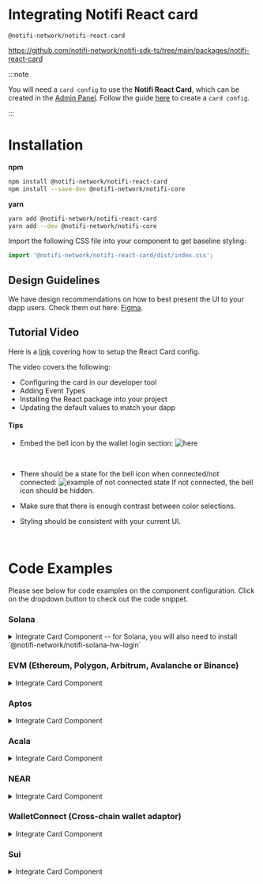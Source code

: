 # Integrating Notifi React card 

`@notifi-network/notifi-react-card`

https://github.com/notifi-network/notifi-sdk-ts/tree/main/packages/notifi-react-card

:::note

You will need a `card config` to use the **Notifi React Card**, which can be created in the [Admin Panel](https://admin.dev.notifi.network). Follow the guide [here](create-card-id.md) to create a `card config`. 

:::

# Installation

**npm**

```bash
npm install @notifi-network/notifi-react-card
npm install --save-dev @notifi-network/notifi-core
```

**yarn**

```bash
yarn add @notifi-network/notifi-react-card
yarn add --dev @notifi-network/notifi-core
```

Import the following CSS file into your component to get baseline styling:

```js
import '@notifi-network/notifi-react-card/dist/index.css';
```

## Design Guidelines

We have design recommendations on how to best present the UI to your dapp users. Check them out here: [Figma](https://www.figma.com/file/ieF0Ynuc3WI608RCt7wKSf/Notifi-Template?node-id=0%3A1&t=v8zeo6UovJAOb9vR-0).

## Tutorial Video

Here is a [link](https://www.youtube.com/watch?v=Nk2F_bd4ftw) covering how to setup the React Card config.

The video covers the following:

- Configuring the card in our developer tool
- Adding Event Types
- Installing the React package into your project
- Updating the default values to match your dapp

#### Tips

- Embed the bell icon by the wallet login section:
  ![here](https://i.imgur.com/f2rnrpk.png)

  &nbsp;

- There should be a state for the bell icon when connected/not connected:
  ![example of not connected state](https://i.imgur.com/V9yEeCj.png)
  If not connected, the bell icon should be hidden.

- Make sure that there is enough contrast between color selections.

- Styling should be consistent with your current UI.

&nbsp;

# Code Examples

Please see below for code examples on the component configuration. Click on the dropdown button to check out the code snippet.

### Solana

<details>
<summary>Integrate Card Component -- for Solana, you will also need to install `@notifi-network/notifi-solana-hw-login`</summary>

```tsx
import {
  NotifiContext,
  NotifiInputFieldsText,
  NotifiInputSeparators,
  NotifiSubscriptionCard,
} from '@notifi-network/notifi-react-card';
import '@notifi-network/notifi-react-card/dist/index.css';
import { MemoProgramHardwareLoginPlugin } from '@notifi-network/notifi-solana-hw-login';
import { useConnection, useWallet } from '@solana/wallet-adapter-react';
import React from 'react';

import './NotifiCard.css';

export const NotifiCard: React.FC = () => {
  const { connection } = useConnection();
  const { wallet, sendTransaction, signMessage } = useWallet();
  const adapter = wallet?.adapter;
  const publicKey = adapter?.publicKey?.toBase58() ?? null;

  const hwLoginPlugin = useMemo(() => {
    return new MemoProgramHardwareLoginPlugin({
      walletPublicKey: publicKey ?? '',
      connection,
      sendTransaction,
    });
  }, [publicKey, connection, sendTransaction]);

  if (publicKey === null || signMessage === undefined) {
    // publicKey is required
    return null;
  }

  const inputLabels: NotifiInputFieldsText = {
    label: {
      email: 'Email',
      sms: 'Text Message',
      telegram: 'Telegram',
    },
    placeholderText: {
      email: 'Email',
    },
  };

  const inputSeparators: NotifiInputSeparators = {
    smsSeparator: {
      content: 'OR',
    },
    emailSeparator: {
      content: 'OR',
    },
    telegramSeparator: {
      content: 'OR',
    },
  };

  return (
    <div className="container">
      <NotifiContext
        dappAddress="<YOUR OWN DAPP ADDRESS HERE>"
        walletBlockchain="SOLANA"
        // keep this "Production" unless you have a special Development environment set up by Notifi
        env="Production"
        walletPublicKey={publicKey}
        hardwareLoginPlugin={hwLoginPlugin}
        signMessage={signMessage}
      >
        <NotifiSubscriptionCard
          darkMode
          inputLabels={inputLabels}
          inputSeparators={inputSeparators}
          cardId="<YOUR OWN CARD ID HERE>"
        />
      </NotifiContext>
    </div>
  );
};
```

</details>

### EVM (Ethereum, Polygon, Arbitrum, Avalanche or Binance)

<details>
<summary>Integrate Card Component</summary>

Note: All EVM chains use Ethers. If using a supported EVM-chain, be sure to update the `NotifiContext` params accordingly.

Note: Last tested with =>

    "@usedapp/core": "^1.2.5"

    "ethers": "^5.7.2"

```tsx
import { arrayify } from '@ethersproject/bytes';
import {
  NotifiContext,
  NotifiInputFieldsText,
  NotifiInputSeparators,
  NotifiSubscriptionCard,
} from '@notifi-network/notifi-react-card';
import '@notifi-network/notifi-react-card/dist/index.css';
import { useEthers } from '@usedapp/core';
import { providers } from 'ethers';
import React, { useMemo } from 'react';

export const Notifi: React.FC = () => {
  const { account, library } = useEthers();
  const signer = useMemo(() => {
    if (library instanceof providers.JsonRpcProvider) {
      return library.getSigner();
    }
    return undefined;
  }, [library]);

  if (account === undefined || signer === undefined) {
    // account is required
    return null;
  }

  const inputLabels: NotifiInputFieldsText = {
    label: {
      email: 'Email',
      sms: 'Text Message',
      telegram: 'Telegram',
    },
    placeholderText: {
      email: 'Email',
    },
  };

  const inputSeparators: NotifiInputSeparators = {
    smsSeparator: {
      content: 'OR',
    },
    emailSeparator: {
      content: 'OR',
    },
  };

  return (
    <NotifiContext
      dappAddress="<YOUR OWN DAPP ADDRESS HERE>"
      // keep this "Production" unless you have a special Development environment set up by Notifi
      env="Production"
      signMessage={async (message: Uint8Array) => {
        const result = await signer.signMessage(message);
        return arrayify(result);
      }}
      walletPublicKey={account}
      walletBlockchain="ETHEREUM" // NOTE - Please update to the correct chain name.
      //If Polygon, use "POLYGON"
      //If Arbitrum, use "ARBITRUM"
      //If Binance, use "BINANCE"
      //If Optimism, use OPTIMISM
    >
      <NotifiSubscriptionCard
        cardId="<YOUR OWN CARD ID HERE>"
        inputLabels={inputLabels}
        inputSeparators={inputSeparators}
        darkMode //optional
      />
    </NotifiContext>
  );
};
```

</details>

### Aptos

<details>
<summary>Integrate Card Component</summary>

```tsx
import { useWallet } from '@aptos-labs/wallet-adapter-react';
import {
  NotifiContext,
  NotifiInputFieldsText,
  NotifiInputSeparators,
  NotifiSubscriptionCard,
} from '@notifi-network/notifi-react-card';
import '@notifi-network/notifi-react-card/dist/index.css';
import React from 'react';

export const Notifi: React.FC = () => {
  const { signMessage, account } = useWallet();

  if (
    account === null ||
    account.address === null ||
    account.publicKey === null
  ) {
    // account is required
    return null;
  }

  const inputLabels: NotifiInputFieldsText = {
    label: {
      email: 'Email',
      sms: 'Text Message',
      telegram: 'Telegram',
    },
    placeholderText: {
      email: 'Email',
    },
  };

  const inputSeparators: NotifiInputSeparators = {
    smsSeparator: {
      content: 'OR',
    },
    emailSeparator: {
      content: 'OR',
    },
  };

  return (
    <NotifiContext
      dappAddress="<YOUR OWN DAPP ADDRESS HERE>"
      // keep this "Production" unless you have a special Development environment set up by Notifi
      env="Production"
      walletBlockchain="APTOS"
      accountAddress={account.address.toString()}
      walletPublicKey={account.publicKey.toString()}
      signMessage={async (message: string, nonce: number) => {
        const result = await signMessage({
          address: true,
          message,
          nonce: `${nonce}`,
        });

        if (result === null) {
          throw new Error('failed to sign');
        }

        if (Array.isArray(result.signature)) {
          return result.signature[0];
        }
        return result.signature;
      }}
    >
      <NotifiSubscriptionCard
        cardId="<YOUR OWN CARD ID HERE>"
        inputLabels={inputLabels}
        inputSeparators={inputSeparators}
        darkMode //optional
      />
    </NotifiContext>
  );
};
```

</details>

### Acala

<details>
<summary>Integrate Card Component</summary>

Create a hook that gets all of the account data using Polkadot util libraries

```tsx
import { web3Accounts, web3FromAddress } from '@polkadot/extension-dapp';
import { stringToHex } from '@polkadot/util';

export default function useAcalaWallet() {
  const [account, setAccount] = useState<string | null>(null);
  const [acalaAddress, setAcalaAddress] = useState<string | null>(null);
  const [polkadotPublicKey, setPolkadotPublicKey] = useState<string | null>(
    null,
  );

  useEffect(() => {
    async function getAccounts() {
      const allAccounts = await web3Accounts();
      const account = allAccounts[0].address;
      if (account) setAccount(account);
    }
    getAccounts();
  }, []);

  const signMessage = useCallback(async (address: string, message: string) => {
    const extension = await web3FromAddress(address);
    const signRaw = extension?.signer?.signRaw;
    const data = stringToHex(message);
    const signMessage = await signRaw({
      address,
      data,
      type: 'bytes',
    });
    return signMessage.signature;
  }, []);

  const getAcalaAddress = (address: string): string => {
    const publicKey = decodeAddress(address);
    return encodeAddress(publicKey, 10);
  };

  const getPolkadotPublicKey = (address: string): string => {
    const publicKey = decodeAddress(address);
    const decodedPublicKey = u8aToHex(publicKey);
    return decodedPublicKey;
  };

  useEffect(() => {
    if (account) {
      const acalaAddress = getAcalaAddress(account);
      if (acalaAddress) setAcalaAddress(acalaAddress);
      const polkadotPublicKey = getPolkadotPublicKey(account);
      if (polkadotPublicKey) setPolkadotPublicKey(polkadotPublicKey);
    }
  }, [account]);

  return { account, acalaAddress, polkadotPublicKey, signMessage };
}
```

Create a component for the Notifi React Card

```tsx
import {
  NotifiContext,
  NotifiInputFieldsText,
  NotifiInputSeparators,
  NotifiSubscriptionCard,
} from '@notifi-network/notifi-react-card';
import '@notifi-network/notifi-react-card/dist/index.css';
import React, { useCallback, useState } from 'react';
import { useAcalaWallet } from 'path-to-custom-hook';

export const Notifi: React.FC = () => {

  const { acoount, acalaAddress, polkadotPublicKey, signMessage } = useAcalaWallet();

  if (
    account === null ||
    acalaAddress === null ||
    polkadotPublicKey === null
  ) {
    // account is required
    return null;
  }
  const inputLabels: NotifiInputFieldsText = {
    label: {
      email: 'Email',
      sms: 'Text Message',
      telegram: 'Telegram',
    },
    placeholderText: {
      email: 'Email',
    },
  };
  const inputSeparators: NotifiInputSeparators = {
    smsSeparator: {
      content: 'OR',
    },
    emailSeparator: {
      content: 'OR',
    },
  };

  return (
    <NotifiContext
      dappAddress="<YOUR OWN DAPP ADDRESS HERE>"
      // keep this "Production" unless you have a special Development environment set up by Notifi
      env="Production"
      walletBlockchain="ACALA"
      accountAddress={acalaAddress}
      walletPublicKey={polkadotPublicKey}
      signMessage={async (accountAddress: string, message: string) => {
        await signMessage(
          address: accountAddress;
          message: message;
      );
      }}
    >
      <NotifiSubscriptionCard
        cardId="<YOUR OWN CARD ID HERE>"
        inputLabels={inputLabels}
        inputSeparators={inputSeparators}
        darkMode //optional
      />
    </NotifiContext>
  );
};
```

</details>

### NEAR

<details>
<summary>Integrate Card Component</summary>

Create a hook that gets all of the account data using NEAR API

```tsx
import { keyStores } from 'near-api-js';
import { useCallback, useEffect, useMemo, useState } from 'react';

import { useWalletSelector } from '../components/NearWalletContextProvider';

//assume that you have NEARWalletContextProvider setup
//example: https://github.com/near/wallet-selector/blob/main/examples/react/contexts/WalletSelectorContext.tsx

export default function useNearWallet() {
  const { accountId } = useWalletSelector();
  const [walletPublicKey, setWalletPublicKey] = useState<string | null>(null);

  const config = {
    networkId: 'testnet', //adjust based on network type
  };

  const keyStore = useMemo(() => {
    return new keyStores.BrowserLocalStorageKeyStore();
  }, []);

  useEffect(() => {
    if (!accountId) {
      setWalletPublicKey(null);
    }
  }, [accountId]);

  useEffect(() => {
    async function getPublicKey() {
      const keyPair = await keyStore.getKey(config.networkId, accountId!);
      const publicKey = keyPair.getPublicKey().toString();
      // remove the ed25519: appending for the wallet public key
      const publicKeyWithoutTypeAppend = publicKey.replace('ed25519:', '');
      setWalletPublicKey(publicKeyWithoutTypeAppend);
    }
    getPublicKey();
  }, [accountId, config.networkId, keyStore]);

  const signMessage = useCallback(
    async (message: Uint8Array) => {
      const keyPair = await keyStore.getKey(config.networkId, accountId!);
      const { signature } = keyPair.sign(message);
      return signature;
    },
    [accountId, config.networkId, keyStore],
  );

  return { account: accountId, walletPublicKey, signMessage };
}
```

Create a component for the Notifi React Card

```tsx
import {
  NotifiContext,
  NotifiInputFieldsText,
  NotifiInputSeparators,
  NotifiSubscriptionCard,
} from '@notifi-network/notifi-react-card';
import '@notifi-network/notifi-react-card/dist/index.css';
import { useNearWallet } from 'path-to-custom-hook';
import React, { useCallback, useState } from 'react';

export const Notifi: React.FC = () => {
  const { account, walletPublicKey, signMessage } = useNearWallet();

  if (account === null || walletPublicKey === null) {
    // account is required
    return null;
  }

  const inputLabels: NotifiInputFieldsText = {
    label: {
      email: 'Email',
      sms: 'Text Message',
      telegram: 'Telegram',
    },
    placeholderText: {
      email: 'Email',
    },
  };

  const inputSeparators: NotifiInputSeparators = {
    smsSeparator: {
      content: 'OR',
    },
    emailSeparator: {
      content: 'OR',
    },
  };

  return (
    <NotifiContext
      dappAddress="<YOUR OWN DAPP ADDRESS HERE>"
      // keep this "Production" unless you have a special Development environment set up by Notifi
      env="Production"
      walletBlockchain="NEAR"
      accountAddress={account}
      walletPublicKey={walletPublicKey} // require wallet public key without ed25519: append
      signMessage={signMessage}
    >
      <NotifiSubscriptionCard
        cardId="<YOUR OWN CARD ID HERE>"
        inputLabels={inputLabels}
        inputSeparators={inputSeparators}
        darkMode //optional
      />
    </NotifiContext>
  );
};
```

</details>

### WalletConnect (Cross-chain wallet adaptor)

<details>
<summary>Integrate Card Component</summary>

Note:

- Ethers.js & wagmi are used. Be sure these two are installed as dependencies.
- `NotifiContext` params needs to be updated accordingly.

Create a WallectConnectProvider by WagmiConfig

```tsx
import { FC, PropsWithChildren } from 'react';
import { WagmiConfig, configureChains, createClient, mainnet } from 'wagmi';
import { WalletConnectConnector } from 'wagmi/connectors/walletConnect';
import { infuraProvider } from 'wagmi/providers/infura';

export const connector = new WalletConnectConnector({
  chains: [mainnet],
  options: {
    projectId: '<YOUR WALLETCONNECT PROJECT ID HERE>', // Get Project ID at https://cloud.walletconnect.com/
  },
});

export const WalletConnectProvider: FC<PropsWithChildren> = ({ children }) => {
  const { provider } = configureChains(
    [mainnet],
    [infuraProvider({ apiKey: '<YOUR INFURA API KEY HERE>' })], // Get Infura apiKey at https://www.infura.io/
  );
  const client = createClient({
    autoConnect: true,
    connectors: [connector],
    provider: provider,
  });
  return <WagmiConfig client={client}>{children}</WagmiConfig>;
};
```

Wrap the React &lt;/App> with &lt;WalletConnectProvider />

```tsx
...
const container = document.getElementById('root');
if (container != null) {
  const root = ReactDOMClient.createRoot(container);
  root.render(
    <React.StrictMode>
      ...
        <WalletConnectProvider>
            <App />
        </WalletConnectProvider>
      ...
    </React.StrictMode>,
  );
}
```

Place the NotifiSubscriptionCard by passing in corresponding NotifiContext properties

```tsx
import { connector } from '<PATH TO WalletConnectorProvider.tsx>';
import {
  NotifiContext,
  NotifiSubscriptionCard,
} from '@notifi-network/notifi-react-card';
import { arrayify } from 'ethers/lib/utils.js';
import { useAccount, useConnect, useDisconnect, useSignMessage } from 'wagmi';

export const WalletConnectCard = () => {
  const { address, isConnected } = useAccount();

  const { connect } = useConnect({
    connector: connector,
  });
  const { disconnect } = useDisconnect();

  const { signMessageAsync } = useSignMessage();
  return (
    <NotifiContext
      dappAddress="<YOUR OWN DAPP ADDRESS HERE>"
      // keep this "Production" unless you have a special Development environment set up by Notifi
      env="Production"
      signMessage={async (message) => {
        const result = await signMessageAsync({ message });
        return arrayify(result);
      }}
      walletPublicKey={address ?? ''}
      walletBlockchain="ETHEREUM"
    >
      <NotifiSubscriptionCard
        cardId="<YOUR OWN CARD ID HERE>"
        darkMode //optional
      />
    </NotifiContext>
  );
};
```

</details>

### Sui

<details>
<summary>Integrate Card Component</summary>

> [`ethos-connect`](https://www.npmjs.com/package/ethos-connect) is used as the Sui wallet adaptor. Make sure it's installed as a dependency.

```bash
npm install ethos-connect # For npm
yarn add ethos-connect # For yarn
```

1. Create a EthosWalletProvider component

```tsx
// EthosWalletProvider.tsx
import { EthosConnectProvider } from 'ethos-connect';
import { PropsWithChildren } from 'react';

export const EthosWalletProvider: React.FC<PropsWithChildren> = ({
  children,
}) => {
  return (
    <EthosConnectProvider
      ethosConfiguration={{
        hideEmailSignIn: true, // defaults to false
      }}
    >
      {children}
    </EthosConnectProvider>
  );
};
```

2. Wrap the React &lt;/App> with &lt;EthosWalletProvider />

```tsx
import { EthosWalletProvider } from '<PATH TO EthosWalletProvider.tsx>';
<EthosWalletProvider></App> <EthosWalletProvider />
```

3. Place the NotifiSubscriptionCard by passing in corresponding NotifiContext properties

```tsx
import { Uint8SignMessageFunction } from '@notifi-network/notifi-core';
import {
  NotifiContext,
  NotifiInputFieldsText,
  NotifiInputSeparators,
  NotifiSubscriptionCard,
} from '@notifi-network/notifi-react-card';
import { EthosConnectStatus, SignInButton, ethos } from 'ethos-connect';
import React from 'react';

export const SuiNotifiCard: React.FC = () => {
  const { status, wallet } = ethos.useWallet();

  const signMessage: Uint8SignMessageFunction = async (message: Uint8Array) => {
    if (!wallet) {
      throw new Error('Wallet not connected');
    }

    const signature = await wallet.signMessage({
      message,
    });

    const signatureBuffer = Buffer.from(signature.signature);
    return signatureBuffer;
  };

  const inputLabels: NotifiInputFieldsText = {
    label: {
      email: 'Email',
      sms: 'Text Message',
      telegram: 'Telegram',
    },
    placeholderText: {
      email: 'Email',
    },
  };

  const inputSeparators: NotifiInputSeparators = {
    smsSeparator: {
      content: '',
    },
    emailSeparator: {
      content: '',
    },
  };

  return (
    <div className="container">
      <h1>Notifi Card: Sui</h1>
      {status === EthosConnectStatus.Connected && wallet ? (
        <NotifiContext
          dappAddress="< YOUR OWN DAPP ADDRESS HERE >"
          walletBlockchain="SUI"
          // keep this "Production" unless you have a special Development environment set up by Notifi
          env="Production"
          accountAddress={wallet.address}
          walletPublicKey={wallet.address}
          signMessage={signMessage}
        >
          Connected SUI Wallet: <br /> {wallet?.address}
          <button onClick={wallet.disconnect}> DISCONNECT</button>
          <NotifiSubscriptionCard
            darkMode
            inputs={{ userWallet: wallet.address }}
            inputLabels={inputLabels}
            inputSeparators={inputSeparators}
            cardId="< YOUR OWN CARD ID HERE >"
            onClose={() => alert('nope you must stay')}
          />
        </NotifiContext>
      ) : (
        <SignInButton>CONNECT SUI WALLET</SignInButton>
      )}
    </div>
  );
};
```

</details>
